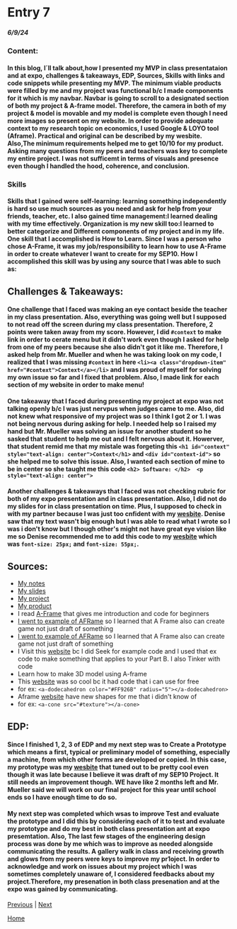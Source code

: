 # Entry 7
##### 6/9/24

### Content:

#### In this blog, I´ll talk about,how I presented my MVP in class presentataion and at expo, challenges & takeaways, EDP, Sources, Skills with links and code snippets while presenting my MVP. The minimum viable products were filled by me and my project was functional b/c I made components for it which is my navbar. Navbar is going to scroll to a designated section of both my project & A-frame model. Therefore, the camera in both of my project & model is movable and my model is complete even though I need more images so present on my website. In order to provide adequate context to my research topic on economics, I used Google & LOYO tool (Aframe). Practical and original can be described by my wesbite. Also,The minimum requirements helped me to get 10/10 for my product. Asking many questions from my peers and teachers was key to complete my entire project. I was not sufficemt in terms of visuals and presence even though I handled the hood, coherence, and conclusion. 

### Skills

#### Skills that I gained were self-learning: learning something independently is hard so use much sources as you need  and ask for help from your friends, teacher, etc. I also gained time management:I learned dealing with my time effectively. Organization is my new skill too:I learned to better categorize and Different components of my project and in my life. One skill that I accomplished is How to Learn. Since I was a person who chose A-Frame, it was my job/responsibility to learn how to use A-Frame in order to create whatever I want to create for my SEP10. How I accomplished this skill was by using any source that I was able to such as:



## Challenges & Takeaways:

#### One challenge that I faced was making an eye contact beside the teacher in my class presentation. Also, everything was going well but I supposed to not read off the screen during my class presentation. Therefore, 2 points were taken away from my score. However, I did `#context` to make link in order to cerate menu but it didn't work even though I asked for help from one of my peers because she also didn't got it like me. Therefore, I asked help from Mr. Mueller and when he was taking look on my code, I realized that I was missing `#context` in here `<li><a class="dropdown-item" href="#context">Context</a></li>` and I was proud of myself for solving my own issue so far and I fixed that problem. Also, I made link for each section of my website in order to make menu!

#### One takeaway that I faced during presenting my project at expo was not talking openly b/c I was just nervpus when judges came to me. Also, did not knew what responsive of my project was so I think I got 2 or 1. I was not being nervous during asking for help. I needed help so I raised my hand but Mr. Mueller was solving an issue for another student so he sasked that student to help me out and I felt nervous about it. Howerver, that student remid me that my mistale was forgeting this `<h1 id="context" style="text-align: center">Context</h1>` and `<div id="context-id">` so she helped me to solve this issue. Also, I wanted each section of mine to be in center so she taught me this code `<h2> Software: </h2>  <p style="text-align: center">`

#### Another challenges & takeaways that I faced was not checking rubric for both of my expo presentation and in class presentation. Also, I did not do my slides for in class presentation on time. Plus, I supposed to check in with my partner because I was just too cnfident with my [wesbite](https://dildoran2195.github.io/sep10-freedom-project/). Denise saw that my text wasn't big enough but I was able to read what I wrote so I was i don't know but I though other's might not have great eye vision like me so Denise recommended me to add this code to my [wesbite](https://dildoran2195.github.io/sep10-freedom-project/) which was `font-size: 25px;` and  `font-size: 55px;`.


## Sources:
* [My notes](https://docs.google.com/document/d/174Zt-sExhlBtbX9Gs5t8uppdrvsNS2UqqaexLBC1aHQ/edit#heading=h.6o1f62qg6jz9)
* [My slides](https://docs.google.com/presentation/d/1pilTcnCCoL7YhRyM-_lbKd9Oc-n7NUuJBKEmKrluLvU/edit#slide=id.p)
* [My project](https://dildoran2195.github.io/sep10-freedom-project/)
* [My product](https://dildoran2195.github.io/sep10-freedom-project/aframe.html)
* I read [A-Frame](https://aframe.io/docs/1.5.0/introduction/) that gives me introduction and code for beginners
* [I went to example of AFRame](https://webvr.soundboxing.co/?challenge=8751ab88-f679-11ea-9f04-8ea7f69e437c) so I learned that A Frame also can create game not just draft of something
* [I went to example of AFRame](https://webvr.soundboxing.co/?challenge=8751ab88-f679-11ea-9f04-8ea7f69e437c) so I learned that A Frame also can create game not just draft of something
* I Visit this [website](https://aframe.io/docs/1.5.0/introduction/faq.html) bc I did Seek for example code and I used that ex code to make something that applies to your Part B. I also Tinker with code
* Learn how to make 3D model using A-frame
* This [website](https://aframe.io/docs/1.5.0/introduction/faq.html) was so cool bc it had code that i can use for free
* for ex: `<a-dodecahedron color="#FF926B" radius="5"></a-dodecahedron>`
* Aframe [website](https://aframe.io/docs/1.5.0/introduction/faq.html) have new shapes for me that i didn't know of
* for ex: `<a-cone src="#texture"></a-cone>`


## EDP:

#### Since I finished 1, 2, 3 of EDP and my next step was to Create a Prototype which means a first, typical or preliminary model of something, especially a machine, from which other forms are developed or copied. In this case, my prototype was  my [wesbite](https://dildoran2195.github.io/sep10-freedom-project/) that tuned out to be pretty cool even though it was late because I believe it was draft of my SEP10 Project. It still needs an improvement though. WE have like 2 months left and Mr. Mueller said we will work on our final project for this year until school ends so I have enough time to do so.

#### My next step was completed which wsas to improve Test and evaluate the prototype and I did this by considering each of it to test and evaluate my prototype and do my best in both class presentation ant at expo presemtation. Also, The last few stages of the engineering design process was done by me which was to improve as needed alongside communicating the results. A gallery walk in class and receiving growth and glows from my peers were keys to improve my pr1oject. In order to acknowledge and work on issues about my project which I was sometimes completely unaware of, I considered feedbacks about my project.Therefore, my presenation in both class presenation and at the expo was gained by communicating.



[Previous](entry06.md) | [Next](entry08.md)

[Home](../README.md)
